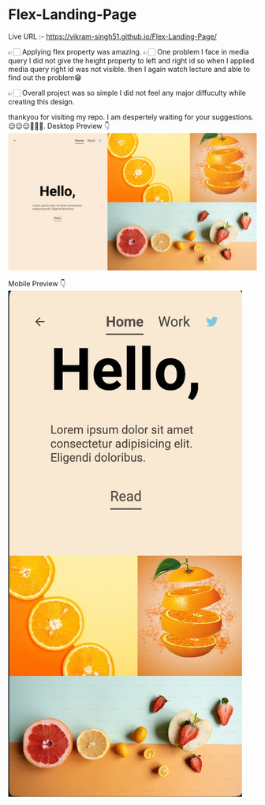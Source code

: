 # Flex-Landing-Page

Live URL :- https://vikram-singh51.github.io/Flex-Landing-Page/

👉🏻  Applying flex property was amazing.
👉🏻 One problem I face in media query I did not give the height property to left and right id
   so when I applied media query right id was not visible. 
   then I again watch lecture and able to find out the problem😁

👉🏻 Overall project was so simple I did not feel any major
   diffuculty while creating this design.

thankyou for visiting my repo. 
I am despertely waiting for your suggestions. 😉😉😉👨🏼‍💻.
Desktop Preview 👇
![image alt](https://github.com/Vikram-Singh51/Flex-Landing-Page/blob/c124c9e1a94f0a144c1a2c4db0c84f4a1cdd977b/Desktop%20Preview.png)

Mobile Preview 👇
![image alt](https://github.com/Vikram-Singh51/Flex-Landing-Page/blob/c124c9e1a94f0a144c1a2c4db0c84f4a1cdd977b/Mobile%20Preview.jpg)

